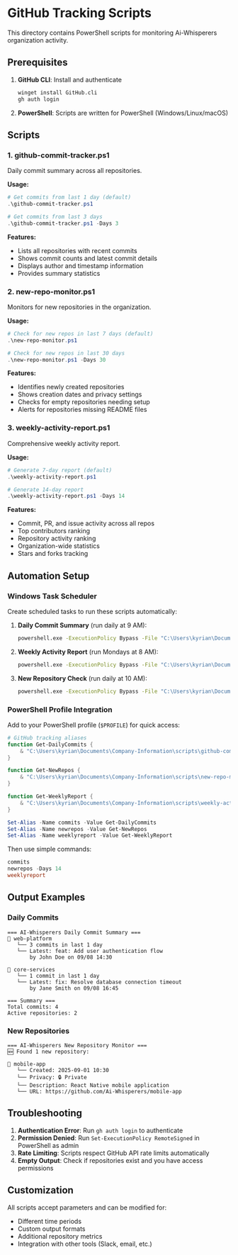 # GitHub Tracking Scripts

This directory contains PowerShell scripts for monitoring Ai-Whisperers organization activity.

## Prerequisites

1. **GitHub CLI**: Install and authenticate
   ```bash
   winget install GitHub.cli
   gh auth login
   ```

2. **PowerShell**: Scripts are written for PowerShell (Windows/Linux/macOS)

## Scripts

### 1. github-commit-tracker.ps1
Daily commit summary across all repositories.

**Usage:**
```powershell
# Get commits from last 1 day (default)
.\github-commit-tracker.ps1

# Get commits from last 3 days
.\github-commit-tracker.ps1 -Days 3
```

**Features:**
- Lists all repositories with recent commits
- Shows commit counts and latest commit details
- Displays author and timestamp information
- Provides summary statistics

### 2. new-repo-monitor.ps1
Monitors for new repositories in the organization.

**Usage:**
```powershell
# Check for new repos in last 7 days (default)
.\new-repo-monitor.ps1

# Check for new repos in last 30 days
.\new-repo-monitor.ps1 -Days 30
```

**Features:**
- Identifies newly created repositories
- Shows creation dates and privacy settings
- Checks for empty repositories needing setup
- Alerts for repositories missing README files

### 3. weekly-activity-report.ps1
Comprehensive weekly activity report.

**Usage:**
```powershell
# Generate 7-day report (default)
.\weekly-activity-report.ps1

# Generate 14-day report
.\weekly-activity-report.ps1 -Days 14
```

**Features:**
- Commit, PR, and issue activity across all repos
- Top contributors ranking
- Repository activity ranking
- Organization-wide statistics
- Stars and forks tracking

## Automation Setup

### Windows Task Scheduler

Create scheduled tasks to run these scripts automatically:

1. **Daily Commit Summary** (run daily at 9 AM):
   ```cmd
   powershell.exe -ExecutionPolicy Bypass -File "C:\Users\kyrian\Documents\Company-Information\scripts\github-commit-tracker.ps1"
   ```

2. **Weekly Activity Report** (run Mondays at 8 AM):
   ```cmd
   powershell.exe -ExecutionPolicy Bypass -File "C:\Users\kyrian\Documents\Company-Information\scripts\weekly-activity-report.ps1"
   ```

3. **New Repository Check** (run daily at 10 AM):
   ```cmd
   powershell.exe -ExecutionPolicy Bypass -File "C:\Users\kyrian\Documents\Company-Information\scripts\new-repo-monitor.ps1"
   ```

### PowerShell Profile Integration

Add to your PowerShell profile (`$PROFILE`) for quick access:

```powershell
# GitHub tracking aliases
function Get-DailyCommits { 
    & "C:\Users\kyrian\Documents\Company-Information\scripts\github-commit-tracker.ps1" @args 
}

function Get-NewRepos { 
    & "C:\Users\kyrian\Documents\Company-Information\scripts\new-repo-monitor.ps1" @args 
}

function Get-WeeklyReport { 
    & "C:\Users\kyrian\Documents\Company-Information\scripts\weekly-activity-report.ps1" @args 
}

Set-Alias -Name commits -Value Get-DailyCommits
Set-Alias -Name newrepos -Value Get-NewRepos  
Set-Alias -Name weeklyreport -Value Get-WeeklyReport
```

Then use simple commands:
```powershell
commits
newrepos -Days 14
weeklyreport
```

## Output Examples

### Daily Commits
```
=== AI-Whisperers Daily Commit Summary ===
📁 web-platform
   └── 3 commits in last 1 day
   └── Latest: feat: Add user authentication flow
       by John Doe on 09/08 14:30

📁 core-services  
   └── 1 commit in last 1 day
   └── Latest: fix: Resolve database connection timeout
       by Jane Smith on 09/08 16:45

=== Summary ===
Total commits: 4
Active repositories: 2
```

### New Repositories
```
=== AI-Whisperers New Repository Monitor ===
🆕 Found 1 new repository:

📁 mobile-app
   └── Created: 2025-09-01 10:30
   └── Privacy: 🔒 Private
   └── Description: React Native mobile application
   └── URL: https://github.com/Ai-Whisperers/mobile-app
```

## Troubleshooting

1. **Authentication Error**: Run `gh auth login` to authenticate
2. **Permission Denied**: Run `Set-ExecutionPolicy RemoteSigned` in PowerShell as admin
3. **Rate Limiting**: Scripts respect GitHub API rate limits automatically
4. **Empty Output**: Check if repositories exist and you have access permissions

## Customization

All scripts accept parameters and can be modified for:
- Different time periods
- Custom output formats
- Additional repository metrics
- Integration with other tools (Slack, email, etc.)